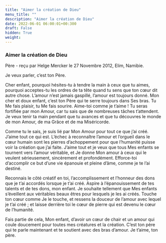 ```yaml
---
title: "Aimer la création de Dieu"
menu_title: ""
description: "Aimer la création de Dieu"
date: 2022-06-01 06:00:01+00:300
draft: False
hidden: True
weight:
---
```

### Aimer la création de Dieu

Père - reçu par Helge Mercker le 27 Novembre 2012, Elim, Namibie.

Je veux parler, c’est ton Père.

Cher enfant, pourquoi hésites-tu à tendre la main à ceux que tu aimes, pourquoi acceptes-tu les ordres de ta tête quand tu sens que ton cœur dit autre chose. L’amour n’est jamais gaspillé, l’amour est toujours donné. Mon cher et doux enfant, c’est ton Père qui te serre toujours dans Ses bras. Tu Me fais plaisir, tu Me fais sourire. Aime-toi comme je t’aime ! Tu seras fortifiée par mon Amour, car tu sais que de nombreuses tâches t’attendent. Je veux tenir ta main pendant que tu avances et que tu découvres le monde de mon Amour, de ma Grâce et de ma Miséricorde.

Comme tu le sais, je suis lié par Mon Amour pour tout ce que j’ai créé. J’aime tout ce qui est. L’échec à reconnaître l’amour et l’orgueil dans le cœur humain sont les pierres d’achoppement pour que l’humanité puisse voir la création que j’ai faite. J’aime tout et je veux que tous Mes enfants se tournent vers l’amour véritable, et Je donne Mon amour à ceux qui le veulent sérieusement, sincèrement et profondément. Efforce-toi d’accomplir ce but d’une vie épanouie et pleine d’âme, comme je te l’ai destiné.

Reconnais le côté créatif en toi, l’accomplissement et l’honneur des dons que je t’ai accordés lorsque je t’ai créé. Aspire à l’épanouissement de tes talents et de tes dons, mon enfant. Je souhaite tellement que Mes enfants s’éveillent aux véritables beaux êtres pour lesquels je les ai créés. Touche ton cœur comme Je le touche, et ressens la douceur de l’amour avec lequel je t’ai créé ; et laisse derrière toi le cœur de pierre qui est devenu le cœur de l’humanité.

Fais partie de cela, Mon enfant, d’avoir un cœur de chair et un amour qui coule doucement pour toutes mes créatures et la création. C’est ton père qui te parle maintenant et te soutient avec des bras d’amour. Je t’aime, ton père.
